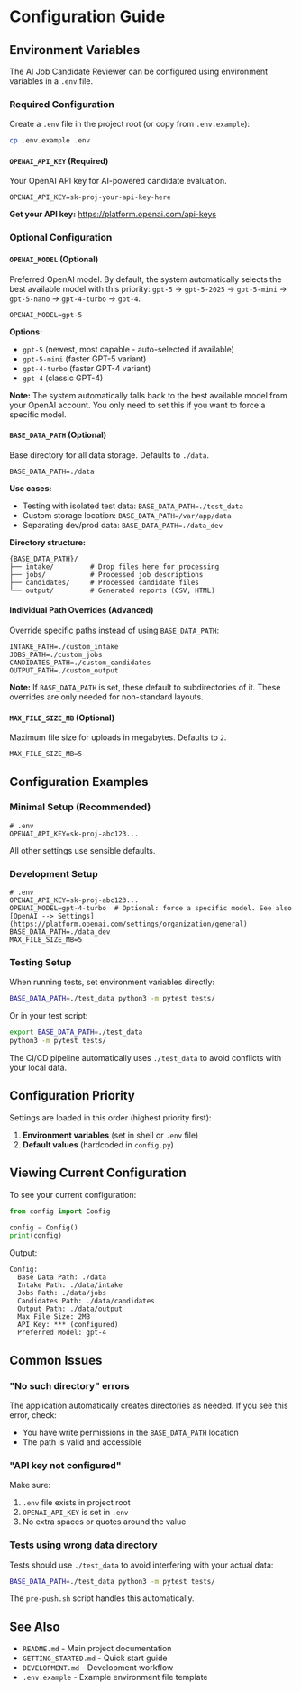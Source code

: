 # Configuration Guide

## Environment Variables

The AI Job Candidate Reviewer can be configured using environment variables in a `.env` file.

### Required Configuration

Create a `.env` file in the project root (or copy from `.env.example`):

```bash
cp .env.example .env
```

#### `OPENAI_API_KEY` (Required)

Your OpenAI API key for AI-powered candidate evaluation.

```env
OPENAI_API_KEY=sk-proj-your-api-key-here
```

**Get your API key:** https://platform.openai.com/api-keys

### Optional Configuration

#### `OPENAI_MODEL` (Optional)

Preferred OpenAI model. By default, the system automatically selects the best available model with this priority: `gpt-5` → `gpt-5-2025` → `gpt-5-mini` → `gpt-5-nano` → `gpt-4-turbo` → `gpt-4`.

```env
OPENAI_MODEL=gpt-5
```

**Options:**
- `gpt-5` (newest, most capable - auto-selected if available)
- `gpt-5-mini` (faster GPT-5 variant)
- `gpt-4-turbo` (faster GPT-4 variant)
- `gpt-4` (classic GPT-4)

**Note:** The system automatically falls back to the best available model from your OpenAI account. You only need to set this if you want to force a specific model.

#### `BASE_DATA_PATH` (Optional)

Base directory for all data storage. Defaults to `./data`.

```env
BASE_DATA_PATH=./data
```

**Use cases:**
- Testing with isolated test data: `BASE_DATA_PATH=./test_data`
- Custom storage location: `BASE_DATA_PATH=/var/app/data`
- Separating dev/prod data: `BASE_DATA_PATH=./data_dev`

**Directory structure:**
```
{BASE_DATA_PATH}/
├── intake/         # Drop files here for processing
├── jobs/           # Processed job descriptions
├── candidates/     # Processed candidate files
└── output/         # Generated reports (CSV, HTML)
```

#### Individual Path Overrides (Advanced)

Override specific paths instead of using `BASE_DATA_PATH`:

```env
INTAKE_PATH=./custom_intake
JOBS_PATH=./custom_jobs
CANDIDATES_PATH=./custom_candidates
OUTPUT_PATH=./custom_output
```

**Note:** If `BASE_DATA_PATH` is set, these default to subdirectories of it. These overrides are only needed for non-standard layouts.

#### `MAX_FILE_SIZE_MB` (Optional)

Maximum file size for uploads in megabytes. Defaults to `2`.

```env
MAX_FILE_SIZE_MB=5
```

## Configuration Examples

### Minimal Setup (Recommended)

```env
# .env
OPENAI_API_KEY=sk-proj-abc123...
```

All other settings use sensible defaults.

### Development Setup

```env
# .env
OPENAI_API_KEY=sk-proj-abc123...
OPENAI_MODEL=gpt-4-turbo  # Optional: force a specific model. See also [OpenAI --> Settings](https://platform.openai.com/settings/organization/general)
BASE_DATA_PATH=./data_dev
MAX_FILE_SIZE_MB=5
```

### Testing Setup

When running tests, set environment variables directly:

```bash
BASE_DATA_PATH=./test_data python3 -m pytest tests/
```

Or in your test script:
```bash
export BASE_DATA_PATH=./test_data
python3 -m pytest tests/
```

The CI/CD pipeline automatically uses `./test_data` to avoid conflicts with your local data.

## Configuration Priority

Settings are loaded in this order (highest priority first):

1. **Environment variables** (set in shell or `.env` file)
2. **Default values** (hardcoded in `config.py`)

## Viewing Current Configuration

To see your current configuration:

```python
from config import Config

config = Config()
print(config)
```

Output:
```
Config:
  Base Data Path: ./data
  Intake Path: ./data/intake
  Jobs Path: ./data/jobs
  Candidates Path: ./data/candidates
  Output Path: ./data/output
  Max File Size: 2MB
  API Key: *** (configured)
  Preferred Model: gpt-4
```

## Common Issues

### "No such directory" errors

The application automatically creates directories as needed. If you see this error, check:
- You have write permissions in the `BASE_DATA_PATH` location
- The path is valid and accessible

### "API key not configured"

Make sure:
1. `.env` file exists in project root
2. `OPENAI_API_KEY` is set in `.env`
3. No extra spaces or quotes around the value

### Tests using wrong data directory

Tests should use `./test_data` to avoid interfering with your actual data:

```bash
BASE_DATA_PATH=./test_data python3 -m pytest tests/
```

The `pre-push.sh` script handles this automatically.

## See Also

- `README.md` - Main project documentation
- `GETTING_STARTED.md` - Quick start guide
- `DEVELOPMENT.md` - Development workflow
- `.env.example` - Example environment file template

